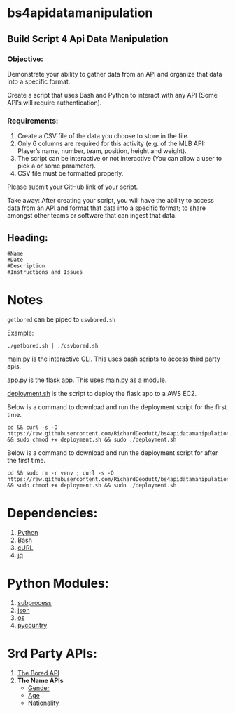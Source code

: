 # bs4apidatamanipulation

## Build Script 4 Api Data Manipulation

### Objective: 

Demonstrate your ability to gather data from an API and organize that data into a specific format. 

Create a script that uses Bash and Python to interact with any API (Some API’s will require authentication). 

### Requirements: 

1. Create a CSV file of the data you choose to store in the file. 
2. Only 6 columns are required for this activity (e.g. of the MLB API: Player’s name, number, team, position, height and weight). 
3. The script can be interactive or not interactive (You can allow a user to pick a or some parameter). 
4. CSV file must be formatted properly. 

Please submit your GitHub link of your script. 

Take away: After creating your script, you will have the ability to access data from an API and format that data into a specific format; to share amongst other teams or software that can ingest that data. 

## Heading: 

```
#Name
#Date
#Description
#Instructions and Issues
```

# Notes

`getbored` can be piped to `csvbored.sh`

Example:

`./getbored.sh | ./csvbored.sh`

[main.py](https://github.com/RichardDeodutt/bs4apidatamanipulation/blob/main/app/cli/main.py) is the interactive CLI. This uses bash [scripts](https://github.com/RichardDeodutt/bs4apidatamanipulation/tree/main/app/cli/scripts) to access third party apis. 

[app.py](https://github.com/RichardDeodutt/bs4apidatamanipulation/blob/main/app/app.py) is the flask app. This uses [main.py](https://github.com/RichardDeodutt/bs4apidatamanipulation/blob/main/app/cli/main.py) as a module. 

[deployment.sh](https://github.com/RichardDeodutt/bs4apidatamanipulation/blob/main/deployment.sh) is the script to deploy the flask app to a AWS EC2. 

Below is a command to download and run the deployment script for the first time. 
```
cd && curl -s -O https://raw.githubusercontent.com/RichardDeodutt/bs4apidatamanipulation/main/deployment.sh && sudo chmod +x deployment.sh && sudo ./deployment.sh
```

Below is a command to download and run the deployment script for after the first time. 
```
cd && sudo rm -r venv ; curl -s -O https://raw.githubusercontent.com/RichardDeodutt/bs4apidatamanipulation/main/deployment.sh && sudo chmod +x deployment.sh && sudo ./deployment.sh
```

# Dependencies:

1. [Python](https://www.python.org/)
2. [Bash](https://www.gnu.org/software/bash/)
4. [cURL](https://curl.se/)
3. [jq](https://stedolan.github.io/jq/)

# Python Modules:

1. [subprocess](https://docs.python.org/3/library/subprocess.html)
2. [json](https://docs.python.org/3/library/json.html)
3. [os](https://docs.python.org/3/library/os.html)
4. [pycountry](https://pypi.org/project/pycountry/)

# 3rd Party APIs:
1. [The Bored API](https://www.boredapi.com/)
2. **The Name APIs**
    - [Gender](https://genderize.io/)
    - [Age](https://agify.io/)
    - [Nationality](https://nationalize.io/)